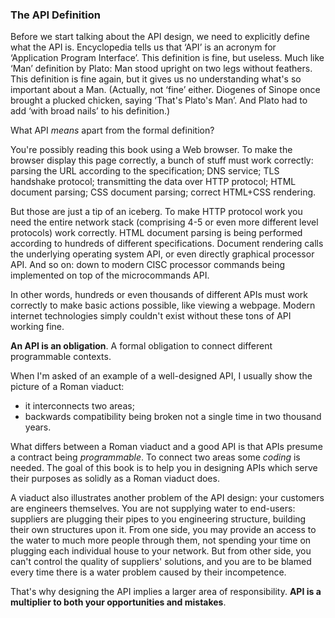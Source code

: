 ### The API Definition

Before we start talking about the API design, we need to explicitly define what the API is. Encyclopedia tells us that ‘API’ is an acronym for ‘Application Program Interface’. This definition is fine, but useless. Much like ‘Man’ definition by Plato: Man stood upright on two legs without feathers. This definition is fine again, but it gives us no understanding what's so important about a Man. (Actually, not ‘fine’ either. Diogenes of Sinope once brought a plucked chicken, saying ‘That's Plato's Man’. And Plato had to add ‘with broad nails’ to his definition.)

What API *means* apart from the formal definition?

You're possibly reading this book using a Web browser. To make the browser display this page correctly, a bunch of stuff must work correctly: parsing the URL according to the specification; DNS service; TLS handshake protocol; transmitting the data over HTTP protocol; HTML document parsing; CSS document parsing; correct HTML+CSS rendering.

But those are just a tip of an iceberg. To make HTTP protocol work you need the entire network stack (comprising 4-5 or even more different level protocols) work correctly. HTML document parsing is being performed according to hundreds of different specifications. Document rendering calls the underlying operating system API, or even directly graphical processor API. And so on: down to modern CISC processor commands being implemented on top of the microcommands API.

In other words, hundreds or even thousands of different APIs must work correctly to make basic actions possible, like viewing a webpage. Modern internet technologies simply couldn't exist without these tons of API working fine.

**An API is an obligation**. A formal obligation to connect different programmable contexts.

When I'm asked of an example of a well-designed API, I usually show the picture of a Roman viaduct:
  * it interconnects two areas;
  * backwards compatibility being broken not a single time in two thousand years.

What differs between a Roman viaduct and a good API is that APIs presume a contract being *programmable*. To connect two areas some *coding* is needed. The goal of this book is to help you in designing APIs which serve their purposes as solidly as a Roman viaduct does.

A viaduct also illustrates another problem of the API design: your customers are engineers themselves. You are not supplying water to end-users: suppliers are plugging their pipes to you engineering structure, building their own structures upon it. From one side, you may provide an access to the water to much more people through them, not spending your time on plugging each individual house to your network. But from other side, you can't control the quality of suppliers' solutions, and you are to be blamed every time there is a water problem caused by their incompetence.

That's why designing the API implies a larger area of responsibility. **API is a multiplier to both your opportunities and mistakes**.

